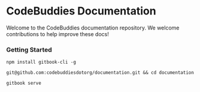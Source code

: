 # CodeBuddies Documentation

Welcome to the CodeBuddies documentation repository. We welcome contributions to help improve these docs!

### Getting Started


```
npm install gitbook-cli -g

git@github.com:codebuddiesdotorg/documentation.git && cd documentation

gitbook serve

```
